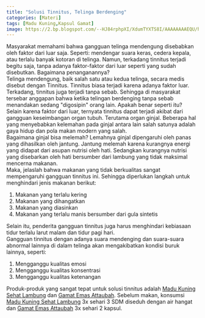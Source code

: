 ```yaml
---
title: "Solusi Tinnitus, Telinga Berdenging"
categories: [Materi]
tags: [Madu Kuning,Kapsul Gamat]
image: https://2.bp.blogspot.com/--HJ84rphpXI/XdumTYXTS8I/AAAAAAAAEQU/htoCuZHFZ24s31H_y1UdPQ9kTAs0RRQxQCKgBGAsYHg/s1600/201911-mho-tinnitus.png
---
```


<div class="paraph">Masyarakat memahami bahwa gangguan telinga mendengung disebabkan oleh faktor dari luar saja. Seperti: mendengar suara keras, cedera kepala, atau terlalu banyak kotoran di telinga. Namun, terkadang tinnitus terjadi begitu saja, tanpa adanya faktor-faktor dari luar seperti yang sudah disebutkan. Bagaimana penanganannya?</div>

<div class="paraph">Telinga mendengung, baik salah satu atau kedua telinga, secara medis disebut dengan Tinnitus. Tinnitus biasa terjadi karena adanya faktor luar. Terkadang, tinnitus juga terjadi tanpa sebab. Sehingga di masyarakat tersebar anggapan bahwa ketika telingan berdenging tanpa sebab menandakan sedang "digosipin" orang lain. Apakah benar seperti itu?</div>

<div class="paraph">Selain karena faktor dari luar, ternyata tinnitus dapat terjadi akibat dari gangguan keseimbangan organ tubuh. Terutama organ ginjal. Beberapa hal yang menyebabkan kelemahan pada ginjal antara lain salah satunya adalah gaya hidup dan pola makan modern yang salah.</div>

<div class="paraph">Bagaimana ginjal bisa melemah? Lemahnya ginjal dipengaruhi oleh panas yang dihasilkan oleh jantung. Jantung melemah karena kurangnya energi yang didapat dari asupan nutrisi oleh hati. Sedangkan kurangnya nutrisi yang disebarkan oleh hati bersumber dari lambung yang tidak maksimal mencerna makanan.</div>

<div class="paraph">Maka, jelaslah bahwa makanan yang tidak berkualitas sangat mempengaruhi gangguan tinnitus ini. Sehingga diperlukan langkah untuk menghindari jenis makanan berikut:</div>

<ol>
    <li>Makanan yang terlalu kering</li>
    <li>Makanan yang dihangatkan</li>
    <li>Makanan yang diasinkan</li>
    <li>Makanan yang terlalu manis bersumber dari gula sintetis</li>
</ol>

<div class="paraph">Selain itu, penderita gangguan tinnitus juga harus menghindari kebiasaan tidur terlalu larut malam dan tidur pagi hari.</div>

<div class="paraph">Gangguan tinnitus dengan adanya suara mendenging dan suara-suara abnormal lainnya di dalam telinga akan mengakibatkan kondisi buruk lainnya, seperti:</div>

<ol>
<li>Mengganggu kualitas  emosi</li>
<li>Mengganggu kualitas konsentrasi</li>
<li>Mengganggu kualitas ketenangan</li></ol>

<div class="paraph">Produk-produk yang sangat tepat untuk solusi tinnitus adalah <a  class="mhoapp orange" href="{{ site.baseurl }}/posts/madu-kuning-sehat-lambung-wk6" title="Madu Kuning Sehat Lambung">Madu Kuning Sehat Lambung</a> dan <a  class="mhoapp purple" href="{{ site.baseurl }}/posts/kapsul-gamat-39j" title="Gamat Emas Attaubah">Gamat Emas Attaubah</a>. Sebelum makan, konsumsi <a  class="mhoapp orange" href="{{ site.baseurl }}/posts/madu-kuning-sehat-lambung-wk6" title="Madu Kuning Sehat Lambung">Madu Kuning Sehat Lambung</a> 3x sehari 3 SDM diseduh dengan air hangat dan <a  class="mhoapp purple" href="{{ site.baseurl }}/posts/kapsul-gamat-39j" title="Gamat Emas Attaubah">Gamat Emas Attaubah</a> 3x sehari 2 kapsul.</div>